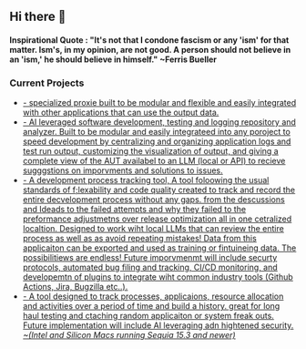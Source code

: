## Hi there 👋 

#### Inspirational Quote : "It's not that I condone fascism or any 'ism' for that matter. Ism's, in my opinion, are not good. A person should not believe in an 'ism,' he should believe in himself." ~Ferris Bueller 

### Current Projects 
  * <u Interceptor> - specialized proxie built to be modular and flexible and easily integrated with other applications that can use the output data.
  * <ins LogicLens> - AI leveraged software development, testing and logging repository and analyzer. Built to be modular and easily integrateed into any poroject to speed development by centralizing and organizing application logs and test run output, customizing the visualization of output, and giving a complete view of the AUT availabel to an LLM (local or API) to recieve sugggstions on imporvments and solutions to issues.
  * <ins SigFile> - A development process tracking tool, A tool foloowing the usual standards of f;lexability and code quality created to track and record the entire decvelopment process without any gaps. from the descussions and Ideads to the failed attempts and why they failed to the preformance adjustmetns over release optimization all in one cetralized localtion. Designed to work wiht local LLMs that can review the entire process as well as as avoid repeating mistakes! Data from this applicaiton can be exported and used as training or fintuineing data. The possibilitiews are endless! Future imporvmenmt will include securty protocols, automated bug filing and tracking, CI/CD monitoring, and developemtn of plugins to integrate wiht common industry tools (Github Actions, Jira, Bugzilla etc..).   
  * <ins System Monitor> - A tool designed to track processes, applicaions, resource allocation and activities over a period of time and build a history. great for long haul testing and ctaching random applicaiton or system freak outs. Future implementation will include AI leveraging adn hightened security.  *~(Intel and Silicon Macs running Sequia 15.3 and newer)*      

<!--
**AkashicRecords/AkashicRecords** is a ✨ _special_ ✨ repository because its `README.md` (this file) appears on your GitHub profile.

Here are some ideas to get you started:

- 🔭 I’m currently working on ...
- 🌱 I’m currently learning ...
- 👯 I’m looking to collaborate on ...
- 🤔 I’m looking for help with ...
- 💬 Ask me about ...
- 📫 How to reach me: ...
- 😄 Pronouns: ...
- ⚡ Fun fact: ...
-->
